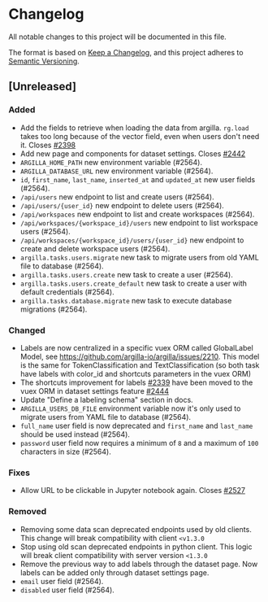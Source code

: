 # Changelog

All notable changes to this project will be documented in this file.

The format is based on [Keep a Changelog](https://keepachangelog.com/en/1.1.0/),
and this project adheres to [Semantic Versioning](https://semver.org/spec/v2.0.0.html).

## [Unreleased]

### Added

- Add the fields to retrieve when loading the data from argilla. `rg.load` takes too long because of the vector field, even when users don't need it. Closes [#2398](https://github.com/argilla-io/argilla/issues/2398)
- Add new page and components for dataset settings. Closes [#2442](https://github.com/argilla-io/argilla/issues/2003)
- `ARGILLA_HOME_PATH` new environment variable (#2564).
- `ARGILLA_DATABASE_URL` new environment variable (#2564).
- `id`, `first_name`, `last_name`, `inserted_at` and `updated_at` new user fields (#2564).
- `/api/users` new endpoint to list and create users (#2564).
- `/api/users/{user_id}` new endpoint to delete users (#2564).
- `/api/workspaces` new endpoint to list and create workspaces (#2564).
- `/api/workspaces/{workspace_id}/users` new endpoint to list workspace users (#2564).
- `/api/workspaces/{workspace_id}/users/{user_id}` new endpoint to create and delete workspace users (#2564).
- `argilla.tasks.users.migrate` new task to migrate users from old YAML file to database (#2564).
- `argilla.tasks.users.create` new task to create a user (#2564).
- `argilla.tasks.users.create_default` new task to create a user with default credentials (#2564).
- `argilla.tasks.database.migrate` new task to execute database migrations (#2564).

### Changed

- Labels are now centralized in a specific vuex ORM called GlobalLabel Model, see https://github.com/argilla-io/argilla/issues/2210. This model is the same for TokenClassification and TextClassification (so both task have labels with color_id and shortcuts parameters in the vuex ORM)
- The shortcuts improvement for labels [#2339](https://github.com/argilla-io/argilla/pull/2339) have been moved to the vuex ORM in dataset settings feature [#2444](https://github.com/argilla-io/argilla/commit/eb37c3bcff3ad253481d6a10f8abb093384f2dcb)
- Update "Define a labeling schema" section in docs.
- `ARGILLA_USERS_DB_FILE` environment variable now it's only used to migrate users from YAML file to database (#2564).
- `full_name` user field is now deprecated and `first_name` and `last_name` should be used instead (#2564).
- `password` user field now requires a minimum of `8` and a maximum of `100` characters in size (#2564).

### Fixes

- Allow URL to be clickable in Jupyter notebook again. Closes [#2527](https://github.com/argilla-io/argilla/issues/2527)

### Removed

- Removing some data scan deprecated endpoints used by old clients. This change will break compatibility with client `<v1.3.0`
- Stop using old scan deprecated endpoints in python client. This logic will break client compatibility with server version `<1.3.0`
- Remove the previous way to add labels through the dataset page. Now labels can be added only through dataset settings page.
- `email` user field (#2564).
- `disabled` user field (#2564).
